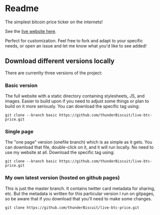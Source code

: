 # Readme

The simplest bitcoin price ticker on the internets!

See the [live website here](https://thunderbiscuit.github.io/live-btc-price/).

Perfect for customization. Feel free to fork and adapt to your specific needs, or open an issue and let me know what you'd like to see added!

## Download different versions locally

There are currenlty three versions of the project:

### Basic version

The full website with a static directory containing stylesheets, JS, and images. Easier to build upon if you need to adjust some things or plan to build on it more seriously. You can download the specific tag using:

```shell
git clone --branch basic https://github.com/thunderBiscuit/live-btc-price.git
```

### Single page

The "one page" version (onefile branch) which is as simple as it gets. You can download that file, double-click on it, and it will run locally. No need to use my website at all. Download the specific tag using:

```shell
git clone --branch basic https://github.com/thunderBiscuit/live-btc-price.git
```

### My own latest version (hosted on github pages)

This is just the master branch. It contains twitter card metadata for sharing, etc. But the metadata is written for this particular version I run on gitpages, so be aware that if you download that you'll need to make some changes.

```shell
git clone https://github.com/thunderBiscuit/live-btc-price.git
```
